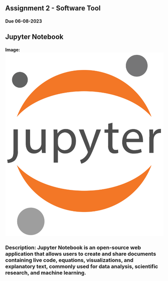 ## Assignment 2 - Software Tool
#### Due 06-08-2023 
## Jupyter Notebook
#### Image: ![Jupyter Logo](https://github.com/derrk/4883-Software-Tools-Pollock/blob/main/jupyterlogo.svg.png)
### Description: Jupyter Notebook is an open-source web application that allows users to create and share documents containing live code, equations, visualizations, and explanatory text, commonly used for data analysis, scientific research, and machine learning.
